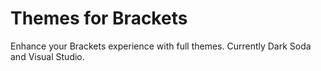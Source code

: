 Themes for Brackets
==================
Enhance your Brackets experience with full themes.
Currently Dark Soda and Visual Studio.